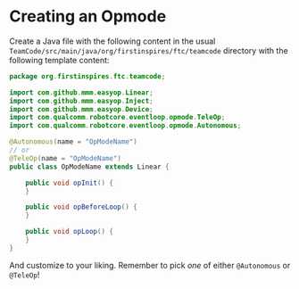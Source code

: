 # Creating an Opmode
Create a Java file with the following content in the usual `TeamCode/src/main/java/org/firstinspires/ftc/teamcode` directory with the following template content:
```java
package org.firstinspires.ftc.teamcode;

import com.github.mmm.easyop.Linear;
import com.github.mmm.easyop.Inject;
import com.github.mmm.easyop.Device;
import com.qualcomm.robotcore.eventloop.opmode.TeleOp;
import com.qualcomm.robotcore.eventloop.opmode.Autonomous;

@Autonomous(name = "OpModeName")
// or
@TeleOp(name = "OpModeName")
public class OpModeName extends Linear {

    public void opInit() {
    }

    public void opBeforeLoop() {
    }

    public void opLoop() {
    }
}
```
And customize to your liking. Remember to pick *one* of either `@Autonomous` or `@TeleOp`!
